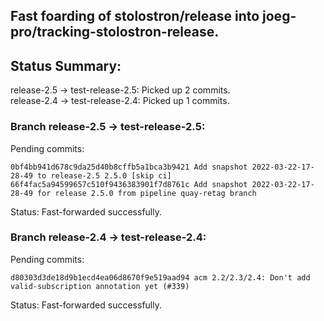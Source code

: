 ## Fast foarding of stolostron/release into joeg-pro/tracking-stolostron-release.

## Status Summary:

release-2.5 -> test-release-2.5: Picked up 2 commits.  
release-2.4 -> test-release-2.4: Picked up 1 commits.  

### Branch release-2.5 -> test-release-2.5:

Pending commits:

```
0bf4bb941d678c9da25d40b8cffb5a1bca3b9421 Add snapshot 2022-03-22-17-28-49 to release-2.5 2.5.0 [skip ci]
66f4fac5a94599657c510f9436383901f7d8761c Add snapshot 2022-03-22-17-28-49 for release 2.5.0 from pipeline quay-retag branch
```

Status: Fast-forwarded successfully.

### Branch release-2.4 -> test-release-2.4:

Pending commits:

```
d80303d3de18d9b1ecd4ea06d8670f9e519aad94 acm 2.2/2.3/2.4: Don't add valid-subscription annotation yet (#339)
```

Status: Fast-forwarded successfully.

